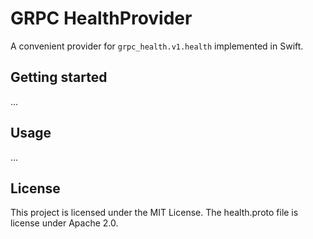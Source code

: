 # GRPC HealthProvider

A convenient provider for `grpc_health.v1.health` implemented in Swift.


## Getting started

...

## Usage

...


## License

This project is licensed under the MIT License. The health.proto file is license under Apache 2.0.
